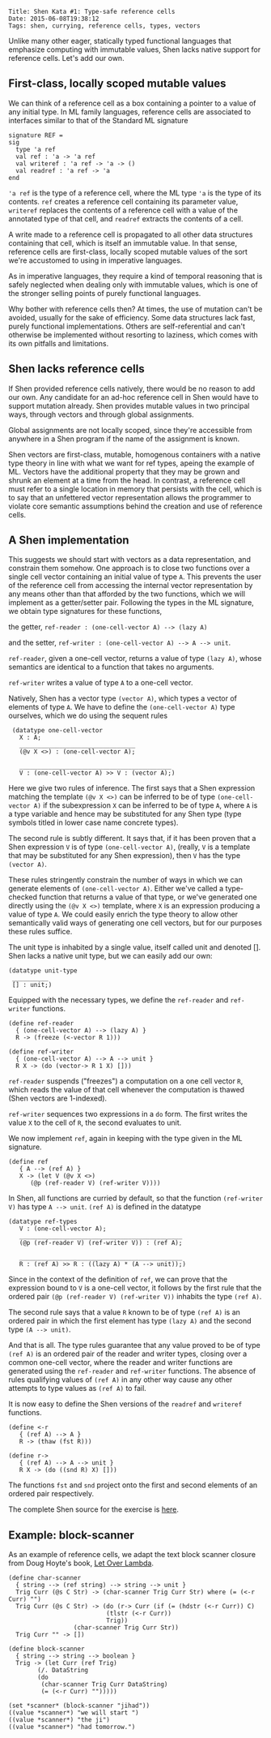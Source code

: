    Title: Shen Kata #1: Type-safe reference cells
    Date: 2015-06-08T19:38:12
    Tags: shen, currying, reference cells, types, vectors

Unlike many other eager, statically typed functional languages that
emphasize computing with immutable values, Shen lacks native support
for reference cells. Let's add our own.

<!-- more -->

## First-class, locally scoped mutable values

We can think of a reference cell as a box containing a
pointer to a value of any initial type. In ML family languages,
reference cells are associated to interfaces similar to that of the
Standard ML signature

```
signature REF =
sig 
  type 'a ref
  val ref : 'a -> 'a ref
  val writeref : 'a ref -> 'a -> ()
  val readref : 'a ref -> 'a
end
```

`'a ref` is the type of a reference cell, where the ML type `'a` is
the type of its contents. `ref` creates a reference cell containing
its parameter value, `writeref` replaces the contents of a reference
cell with a value of the annotated type of that cell, and `readref`
extracts the contents of a cell.

A write made to a reference cell is propagated to all other data
structures containing that cell, which is itself an immutable value.
In that sense, reference cells are first-class, locally scoped mutable
values of the sort we're accustomed to using in imperative languages.

As in imperative languages, they require a kind of temporal reasoning
that is safely neglected when dealing only with immutable values,
which is one of the stronger selling points of purely functional
languages.

Why bother with reference cells then? At times, the use of mutation
can't be avoided, usually for the sake of efficiency. Some data
structures lack fast, purely functional implementations. Others are
self-referential and can't otherwise be implemented without resorting
to laziness, which comes with its own pitfalls and limitations.

## Shen lacks reference cells

If Shen provided reference cells natively, there would be no reason to
add our own. Any candidate for an ad-hoc reference cell in
Shen would have to support mutation already. Shen provides mutable
values in two principal ways, through vectors and through global
assignments.

Global assignments are not locally scoped, since they're accessible
from anywhere in a Shen program if the name of the assignment is
known.

Shen vectors are first-class, mutable, homogenous containers with a
native type theory in line with what we want for ref types, apeing the
example of ML. Vectors have the additional property that they may be
grown and shrunk an element at a time from the head. In contrast, a
reference cell must refer to a single location in memory that persists
with the cell, which is to say that an unfettered vector
representation allows the programmer to violate core
semantic assumptions behind the creation and use of reference cells.

## A Shen implementation

This suggests we should start with vectors as a data representation,
and constrain them somehow. One approach is to close two functions
over a single cell vector containing an initial value of type
`A`. This prevents the user of the reference cell from accessing the
internal vector representation by any means other than that afforded
by the two functions, which we will implement as a getter/setter
pair. Following the types in the ML signature, we obtain type
signatures for these functions,

the getter, `ref-reader : (one-cell-vector A) --> (lazy A)`

and the setter, `ref-writer : (one-cell-vector A) --> A --> unit`.

`ref-reader`, given a one-cell vector, returns a value of type `(lazy
A)`, whose semantics are identical to a function that takes no
arguments.

`ref-writer` writes a value of type `A` to a one-cell vector.

Natively, Shen has a vector type `(vector A)`, which types a vector
of elements of type `A`. We have to define the `(one-cell-vector A)`
type ourselves, which we do using the sequent rules

```
 (datatype one-cell-vector
   X : A;
   ________________________________
   (@v X <>) : (one-cell-vector A);

   __________________________________________
   V : (one-cell-vector A) >> V : (vector A);)
```
   
Here we give two rules of inference.  The first says that a Shen
expression matching the template `(@v X <>)` can be inferred to be of
type `(one-cell-vector A)` if the subexpression `X` can be inferred to
be of type `A`, where `A` is a type variable and hence may be
substituted for any Shen type (type symbols titled in lower case name
concrete types).

The second rule is subtly different. It says that, if it has been
proven that a Shen expression `V` is of type `(one-cell-vector A)`,
(really, `V` is a template that may be substituted for any Shen
expression), then `V` has the type `(vector A)`.

These rules stringently constrain the number of ways in which we can
generate elements of `(one-cell-vector A)`. Either we've called a
type-checked function that returns a value of that type, or we've
generated one directly using the `(@v X <>)` template, where `X` is an
expression producing a value of type `A`. We could easily enrich
the type theory to allow other semantically valid ways of generating
one cell vectors, but for our purposes these rules suffice.

The unit type is inhabited by a single value, itself called unit and
denoted []. Shen lacks a native unit type, but we can easily add our
own:

```
(datatype unit-type
 __________
 [] : unit;)
```

Equipped with the necessary types, we define the `ref-reader` and
`ref-writer` functions.

```
(define ref-reader
  { (one-cell-vector A) --> (lazy A) } 
  R -> (freeze (<-vector R 1)))

(define ref-writer
  { (one-cell-vector A) --> A --> unit }
  R X -> (do (vector-> R 1 X) []))
```

`ref-reader` suspends ("freezes") a computation on a one cell vector
`R`, which reads the value of that cell whenever the computation is
thawed (Shen vectors are 1-indexed).

`ref-writer` sequences two expressions in a `do` form. The first
writes the value `X` to the cell of `R`, the second evaluates to unit.

We now implement `ref`, again in keeping with the type given in the ML
signature.

```
(define ref
   { A --> (ref A) }
   X -> (let V (@v X <>)
	  (@p (ref-reader V) (ref-writer V))))
```

In Shen, all functions are curried by default, so that the function
`(ref-writer V)` has type `A --> unit`. `(ref A)` is defined in the
datatype

```
(datatype ref-types
   V : (one-cell-vector A);
   _____________________________________________
   (@p (ref-reader V) (ref-writer V)) : (ref A);

   _____________________________________________
   R : (ref A) >> R : ((lazy A) * (A --> unit));)
```

Since in the context of the definition of `ref`, we can prove that the
expression bound to `V` is a one-cell vector, it follows by the first
rule that the ordered pair `(@p (ref-reader V) (ref-writer V))`
inhabits the type `(ref A)`.

The second rule says that a value `R` known to be of type `(ref A)` is
an ordered pair in which the first element has type `(lazy A)` and the
second type `(A --> unit)`.

And that is all. The type rules guarantee that any value proved to be
of type `(ref A)` is an ordered pair of the reader and writer types,
closing over a common one-cell vector, where the reader and writer
functions are generated using the `ref-reader` and `ref-writer`
functions. The absence of rules qualifying values of `(ref A)` in any
other way cause any other attempts to type values as `(ref A)` to fail.

It is now easy to define the Shen versions of the `readref` and
`writeref` functions.

```
(define <-r
   { (ref A) --> A }
   R -> (thaw (fst R)))

(define r->
   { (ref A) --> A --> unit }
   R X -> (do ((snd R) X) []))
```
   
The functions `fst` and `snd` project onto the first and second
elements of an ordered pair respectively.

The complete Shen source for the exercise is
[here](https://github.com/mthom/shen-reference-cells/blob/master/ref-cells.shen).

## Example: block-scanner

As an example of reference cells, we adapt the text block scanner
closure from Doug Hoyte's book,
[Let Over Lambda](http://letoverlambda.com/index.cl/guest/chap2.html#sec_6).

```
(define char-scanner
  { string --> (ref string) --> string --> unit }
  Trig Curr (@s C Str) -> (char-scanner Trig Curr Str) where (= (<-r Curr) "")
  Trig Curr (@s C Str) -> (do (r-> Curr (if (= (hdstr (<-r Curr)) C)
					       (tlstr (<-r Curr))
					       Trig))
			      (char-scanner Trig Curr Str))
  Trig Curr "" -> [])

(define block-scanner
  { string --> string --> boolean }
  Trig -> (let Curr (ref Trig)
	    (/. DataString
		(do
		 (char-scanner Trig Curr DataString)
		 (= (<-r Curr) "")))))

(set *scanner* (block-scanner "jihad"))
((value *scanner*) "we will start ")
((value *scanner*) "the ji")
((value *scanner*) "had tomorrow.")
```
